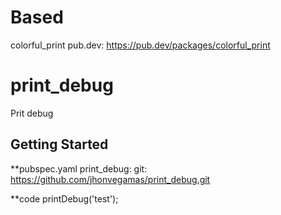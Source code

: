 # Based
colorful_print
pub.dev: https://pub.dev/packages/colorful_print

# print_debug

Prit debug

## Getting Started

**pubspec.yaml
 print_debug:
    git: https://github.com/jhonvegamas/print_debug.git

**code
  printDebug('test');
